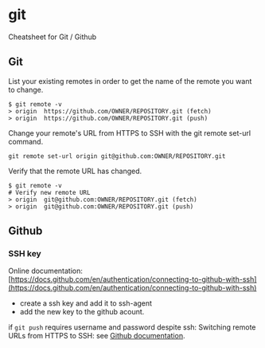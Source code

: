 # git
Cheatsheet for Git / Github

## Git
List your existing remotes in order to get the name of the remote you want to change.
```console
$ git remote -v
> origin  https://github.com/OWNER/REPOSITORY.git (fetch)
> origin  https://github.com/OWNER/REPOSITORY.git (push)
```

Change your remote's URL from HTTPS to SSH with the git remote set-url command.
```console
git remote set-url origin git@github.com:OWNER/REPOSITORY.git
```

Verify that the remote URL has changed.
```console
$ git remote -v
# Verify new remote URL
> origin  git@github.com:OWNER/REPOSITORY.git (fetch)
> origin  git@github.com:OWNER/REPOSITORY.git (push)
```

## Github
### SSH key 
Online documentation: [https://docs.github.com/en/authentication/connecting-to-github-with-ssh](https://docs.github.com/en/authentication/connecting-to-github-with-ssh)
  - create a ssh key and add it to ssh-agent
  - add the new key to the github acount.
  
if `git push` requires username and password despite ssh: Switching remote URLs from HTTPS to SSH: see [Github documentation](https://docs.github.com/fr/get-started/getting-started-with-git/managing-remote-repositories#switching-remote-urls-from-https-to-ssh).
